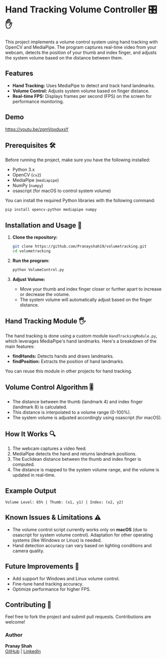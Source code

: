 # Hand Tracking Volume Controller 🎛️✋

This project implements a volume control system using hand tracking with OpenCV and MediaPipe. The program captures real-time video from your webcam, detects the position of your thumb and index finger, and adjusts the system volume based on the distance between them.

## Features
- **Hand Tracking:** Uses MediaPipe to detect and track hand landmarks.
- **Volume Control:** Adjusts system volume based on finger distance.
- **Real-time FPS:** Displays frames per second (FPS) on the screen for performance monitoring.

## Demo
https://youtu.be/zgmVqxduxsY

## Prerequisites 🛠️

Before running the project, make sure you have the following installed:

- Python 3.x
- OpenCV (`cv2`)
- MediaPipe (`mediapipe`)
- NumPy (`numpy`)
- osascript (for macOS to control system volume)

You can install the required Python libraries with the following command:

```bash
pip install opencv-python mediapipe numpy
```
## Installation and Usage 🚀

1. **Clone the repository:**
   ```bash
   git clone https://github.com/Pranayshah19/volumetracking.git
   cd volumetracking
   ```

2. **Run the program:**
   ```bash
   python VolumeControl.py
   ```

3. **Adjust Volume:**
   - Move your thumb and index finger closer or further apart to increase or decrease the volume.
   - The system volume will automatically adjust based on the finger distance.

## Hand Tracking Module 🖐️

The hand tracking is done using a custom module `HandTrackingModule.py`, which leverages MediaPipe's hand landmarks. Here's a breakdown of the main features:

- **findHands:** Detects hands and draws landmarks.
- **findPosition:** Extracts the position of hand landmarks.

You can reuse this module in other projects for hand tracking.

## Volume Control Algorithm 🎚️

- The distance between the thumb (landmark 4) and index finger (landmark 8) is calculated.
- This distance is interpolated to a volume range (0-100%).
- The system volume is adjusted accordingly using osascript (for macOS).

## How It Works 🔍

1. The webcam captures a video feed.
2. MediaPipe detects the hand and returns landmark positions.
3. The Euclidean distance between the thumb and index finger is computed.
4. The distance is mapped to the system volume range, and the volume is updated in real-time.

## Example Output
```
Volume Level: 65% | Thumb: (x1, y1) | Index: (x2, y2)
```

## Known Issues & Limitations ⚠️
- The volume control script currently works only on **macOS** (due to osascript for system volume control). Adaptation for other operating systems (like Windows or Linux) is needed.
- Hand detection accuracy can vary based on lighting conditions and camera quality.

## Future Improvements 🌱
- Add support for Windows and Linux volume control.
- Fine-tune hand tracking accuracy.
- Optimize performance for higher FPS.

## Contributing 🤝

Feel free to fork the project and submit pull requests. Contributions are welcome!

### Author
**Pranay Shah**  
[GitHub](https://github.com/Pranayshah19) | [LinkedIn](https://www.linkedin.com/in/pranayshah19/)

